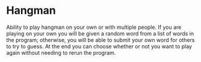 # Hangman
Ability to play hangman on your own or with multiple people. If you are playing on your own you will be given a random word from a list of words in the program; otherwise, you will be able to submit your own word for others to try to guess. At the end you can choose whether or not you want to play again without needing to rerun the program.